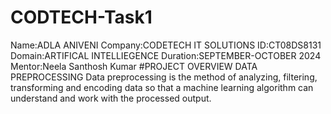 # CODTECH-Task1
Name:ADLA ANIVENI
Company:CODETECH IT SOLUTIONS
ID:CT08DS8131
Domain:ARTIFICAL INTELLIEGENCE
Duration:SEPTEMBER-OCTOBER 2024
Mentor:Neela Santhosh Kumar
#PROJECT OVERVIEW
DATA PREPROCESSING
Data preprocessing is the method of analyzing, filtering, transforming and encoding data so that a machine learning algorithm can understand and work with the processed output.

